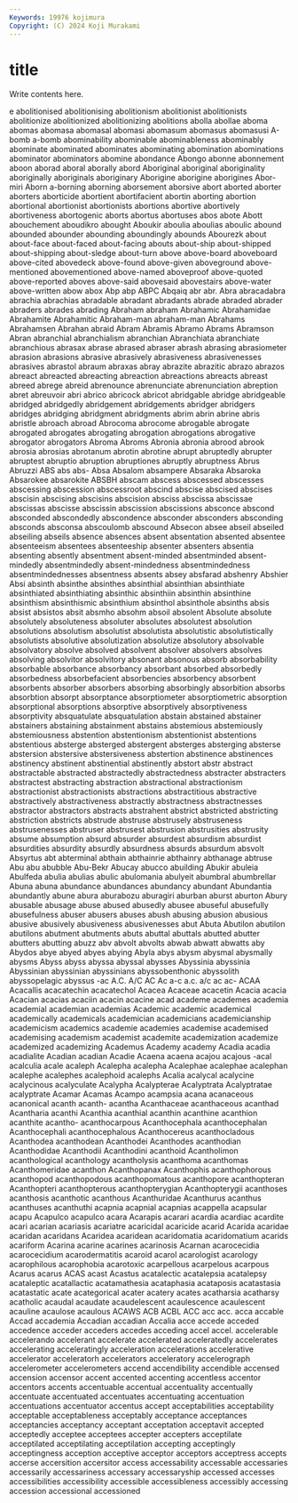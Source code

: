 ```yaml
---
Keywords: 19976 kojimura
Copyright: (C) 2024 Koji Murakami
---
```


# title

Write contents here.



e abolitionised abolitionising abolitionism
abolitionist abolitionists abolitionize abolitionized abolitionizing abolitions abolla abollae aboma abomas
abomasa abomasal abomasi abomasum abomasus abomasusi A-bomb a-bomb abominability abominable
abominableness abominably abominate abominated abominates abominating abomination abominations abominator abominators
abomine abondance Abongo abonne abonnement aboon aborad aboral aborally abord
Aboriginal aboriginal aboriginality aboriginally aboriginals aboriginary Aborigine aborigine aborigines Abor-miri
Aborn a-borning aborning aborsement aborsive abort aborted aborter aborters aborticide
abortient abortifacient abortin aborting abortion abortional abortionist abortionists abortions abortive
abortively abortiveness abortogenic aborts abortus abortuses abos abote Abott abouchement
aboudikro abought Aboukir aboulia aboulias aboulic abound abounded abounder abounding
aboundingly abounds Abourezk about about-face about-faced about-facing abouts about-ship about-shipped
about-shipping about-sledge about-turn above above-board aboveboard above-cited abovedeck above-found above-given
aboveground above-mentioned abovementioned above-named aboveproof above-quoted above-reported aboves above-said abovesaid
abovestairs above-water above-written abow abox Abp abp ABPC Abqaiq abr
abr. Abra abracadabra abrachia abrachias abradable abradant abradants abrade abraded
abrader abraders abrades abrading Abraham abraham Abrahamic Abrahamidae Abrahamite Abrahamitic
Abraham-man abraham-man Abrahams Abrahamsen Abrahan abraid Abram Abramis Abramo Abrams
Abramson Abran abranchial abranchialism abranchian Abranchiata abranchiate abranchious abrasax abrase
abrased abraser abrash abrasing abrasiometer abrasion abrasions abrasive abrasively abrasiveness
abrasivenesses abrasives abrastol abraum abraxas abray abrazite abrazitic abrazo abrazos
abreact abreacted abreacting abreaction abreactions abreacts abreast abreed abrege abreid
abrenounce abrenunciate abrenunciation abreption abret abreuvoir abri abrico abricock abricot
abridgable abridge abridgeable abridged abridgedly abridgement abridgements abridger abridgers abridges
abridging abridgment abridgments abrim abrin abrine abris abristle abroach abroad
Abrocoma abrocome abrogable abrogate abrogated abrogates abrogating abrogation abrogations abrogative
abrogator abrogators Abroma Abroms Abronia abronia abrood abrook abrosia abrosias
abrotanum abrotin abrotine abrupt abruptedly abrupter abruptest abruptio abruption abruptiones
abruptly abruptness Abrus Abruzzi ABS abs abs- Absa Absalom absampere
Absaraka Absaroka Absarokee absarokite ABSBH abscam abscess abscessed abscesses abscessing
abscession abscessroot abscind abscise abscised abscises abscisin abscising abscisins abscision
absciss abscissa abscissae abscissas abscisse abscissin abscission abscissions absconce abscond
absconded abscondedly abscondence absconder absconders absconding absconds absconsa abscoulomb abscound
Absecon absee abseil abseiled abseiling abseils absence absences absent absentation
absented absentee absenteeism absentees absenteeship absenter absenters absentia absenting absently
absentment absent-minded absentminded absent-mindedly absentmindedly absent-mindedness absentmindedness absentmindednesses absentness absents
absey absfarad abshenry Abshier Absi absinth absinthe absinthes absinthial absinthian
absinthiate absinthiated absinthiating absinthic absinthiin absinthin absinthine absinthism absinthismic absinthium
absinthol absinthole absinths absis absist absistos absit absmho absohm absoil
absolent Absolute absolute absolutely absoluteness absoluter absolutes absolutest absolution absolutions
absolutism absolutist absolutista absolutistic absolutistically absolutists absolutive absolutization absolutize absolutory
absolvable absolvatory absolve absolved absolvent absolver absolvers absolves absolving absolvitor
absolvitory absonant absonous absorb absorbability absorbable absorbance absorbancy absorbant absorbed
absorbedly absorbedness absorbefacient absorbencies absorbency absorbent absorbents absorber absorbers absorbing
absorbingly absorbition absorbs absorbtion absorpt absorptance absorptiometer absorptiometric absorption absorptional
absorptions absorptive absorptively absorptiveness absorptivity absquatulate absquatulation abstain abstained abstainer
abstainers abstaining abstainment abstains abstemious abstemiously abstemiousness abstention abstentionism abstentionist
abstentions abstentious absterge absterged abstergent absterges absterging absterse abstersion abstersive
abstersiveness abstertion abstinence abstinences abstinency abstinent abstinential abstinently abstort abstr
abstract abstractable abstracted abstractedly abstractedness abstracter abstracters abstractest abstracting abstraction
abstractional abstractionism abstractionist abstractionists abstractions abstractitious abstractive abstractively abstractiveness abstractly
abstractness abstractnesses abstractor abstractors abstracts abstrahent abstrict abstricted abstricting abstriction
abstricts abstrude abstruse abstrusely abstruseness abstrusenesses abstruser abstrusest abstrusion abstrusities
abstrusity absume absumption absurd absurder absurdest absurdism absurdist absurdities absurdity
absurdly absurdness absurds absurdum absvolt Absyrtus abt abterminal abthain abthainrie
abthainry abthanage abtruse Abu abu abubble Abu-Bekr Abucay abucco abuilding
Abukir abuleia Abulfeda abulia abulias abulic abulomania abulyeit abumbral abumbrellar
Abuna abuna abundance abundances abundancy abundant Abundantia abundantly abune abura
aburabozu aburagiri aburban aburst aburton Abury abusable abusage abuse abused
abusedly abusee abuseful abusefully abusefulness abuser abusers abuses abush abusing
abusion abusious abusive abusively abusiveness abusivenesses abut Abuta Abutilon abutilon
abutilons abutment abutments abuts abuttal abuttals abutted abutter abutters abutting
abuzz abv abvolt abvolts abwab abwatt abwatts aby Abydos abye
abyed abyes abying Abyla abys abysm abysmal abysmally abysms Abyss
abyss abyssa abyssal abysses Abyssinia abyssinia Abyssinian abyssinian abyssinians abyssobenthonic
abyssolith abyssopelagic abyssus -ac A.C. A/C AC Ac a-c a.c.
a/c ac ac- ACAA Acacallis acacatechin acacatechol Acacea Acaceae acacetin
Acacia acacia Acacian acacias acaciin acacin acacine acad academe academes
academia academial academian academias Academic academic academical academically academicals academician
academicians academicianship academicism academics academie academies academise academised academising academism
academist academite academization academize academized academizing Academus Academy academy Acadia
acadia acadialite Acadian acadian Acadie Acaena acaena acajou acajous -acal
acalculia acale acaleph Acalepha acalepha Acalephae acalephae acalephan acalephe acalephes
acalephoid acalephs Acalia acalycal acalycine acalycinous acalyculate Acalypha Acalypterae Acalyptrata
Acalyptratae acalyptrate Acamar Acamas Acampo acampsia acana acanaceous acanonical acanth
acanth- acantha Acanthaceae acanthaceous acanthad Acantharia acanthi Acanthia acanthial acanthin
acanthine acanthion acanthite acantho- acanthocarpous Acanthocephala acanthocephalan Acanthocephali acanthocephalous Acanthocereus
acanthocladous Acanthodea acanthodean Acanthodei Acanthodes acanthodian Acanthodidae Acanthodii Acanthodini acanthoid
Acantholimon acanthological acanthology acantholysis acanthoma acanthomas Acanthomeridae acanthon Acanthopanax Acanthophis
acanthophorous acanthopod acanthopodous acanthopomatous acanthopore acanthopteran Acanthopteri acanthopterous acanthopterygian Acanthopterygii
acanthoses acanthosis acanthotic acanthous Acanthuridae Acanthurus acanthus acanthuses acanthuthi acapnia
acapnial acapnias acappella acapsular acapu Acapulco acapulco acara Acarapis acarari
acardia acardiac acardite acari acarian acariasis acariatre acaricidal acaricide acarid
Acarida acaridae acaridan acaridans Acaridea acaridean acaridomatia acaridomatium acarids acariform
Acarina acarine acarines acarinosis Acarnan acarocecidia acarocecidium acarodermatitis acaroid acarol
acarologist acarology acarophilous acarophobia acarotoxic acarpellous acarpelous acarpous Acarus acarus
ACAS acast Acastus acatalectic acatalepsia acatalepsy acataleptic acatallactic acatamathesia acataphasia
acataposis acatastasia acatastatic acate acategorical acater acatery acates acatharsia acatharsy
acatholic acaudal acaudate acaudelescent acaulescence acaulescent acauline acaulose acaulous ACAWS
ACB ACBL ACC acc acc. acca accable Accad accademia Accadian
accadian Accalia acce accede acceded accedence acceder acceders accedes acceding
accel accel. accelerable accelerando accelerant accelerate accelerated acceleratedly accelerates accelerating
acceleratingly acceleration accelerations accelerative accelerator acceleratorh accelerators acceleratory accelerograph accelerometer
accelerometers accend accendibility accendible accensed accension accensor accent accented accenting
accentless accentor accentors accents accentuable accentual accentuality accentually accentuate accentuated
accentuates accentuating accentuation accentuations accentuator accentus accept acceptabilities acceptability acceptable
acceptableness acceptably acceptance acceptances acceptancies acceptancy acceptant acceptation acceptavit accepted
acceptedly acceptee acceptees accepter accepters acceptilate acceptilated acceptilating acceptilation accepting
acceptingly acceptingness acception acceptive acceptor acceptors acceptress accepts accerse accersition
accersitor access accessability accessable accessaries accessarily accessariness accessary accessaryship accessed
accesses accessibilities accessibility accessible accessibleness accessibly accessing accession accessional accessioned
